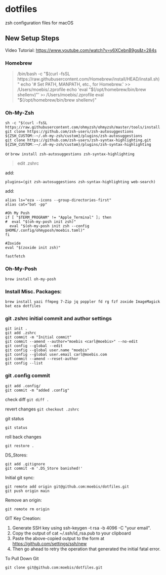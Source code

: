# dotfiles
zsh configuration files for macOS 

## New Setup Steps

Video Tutorial: https://www.youtube.com/watch?v=y6XCebnB9gs&t=284s

### Homebrew

> /bin/bash -c "$(curl -fsSL https://raw.githubusercontent.com/Homebrew/install/HEAD/install.sh)"
> echo '# Set PATH, MANPATH, etc., for Homebrew.' >> /Users/moebis/.zprofile
> echo 'eval "$(/opt/homebrew/bin/brew shellenv)"' >› /Users/moebis/.zprofile
> eval "$(/opt/homebrew/bin/brew shellenv)"

### Oh-My-Zsh

```
sh -c "$(curl -fsSL https://raw.githubusercontent.com/ohmyzsh/ohmyzsh/master/tools/install.sh)"
git clone https://github.com/zsh-users/zsh-autosuggestions ${ZSH_CUSTOM:-~/.oh-my-zsh/custom}/plugins/zsh-autosuggestions
git clone https://github.com/zsh-users/zsh-syntax-highlighting.git ${ZSH_CUSTOM:-~/.oh-my-zsh/custom}/plugins/zsh-syntax-highlighting
```
or
```brew install zsh-autosuggestions zsh-syntax-highlighting```

> edit .zshrc

add:
```
plugins=(git zsh-autosuggestions zsh-syntax-highlighting web-search)
```
add:
```
alias ls="eza --icons --group-directories-first"
alias cat="bat -pp"

#Oh My Posh
if [ "$TERM_PROGRAM" != "Apple_Terminal" ]; then
#  eval "$(oh-my-posh init zsh)"
  eval "$(oh-my-posh init zsh --config $HOME/.config/ohmyposh/moebis.toml)"
fi

#Zoxide
eval "$(zoxide init zsh)"

fastfetch
```

### Oh-My-Posh

```brew install oh-my-posh```

### Install Misc. Packages:

```
brew install yazi ffmpeg 7-Zip jq poppler fd rg fzf zoxide ImageMagick bat eza dotfiles
```
### git .zshrc initial commit and author settings
```
git init .
git add .zshrc
git commit -m "Initial commit"
git commit --amend --author="moebis <carl@moebis>" --no-edit
git config --global --edit
git config --global user.name "moebis"
git config --global user.email carl@moebis.com
git commit --amend --reset-author
git config --list
```

### git .config commit
```
git add .config/
git commit -m "added .config"
```

check diff
```git diff .```

revert changes
```git checkout .zshrc```

git status
```
git status
```

roll back changes
```
git restore .
```

DS_Stores:
```
git add .gitignore
git commit -m '.DS_Store banished!'
```
Initial git sync:
```
git remote add origin git@github.com:moebis/dotfiles.git
git push origin main
```

Remove an origin:
```
git remote rm origin
```

GIT Key Creation:

1. Generate SSH key using ssh-keygen -t rsa -b 4096 -C "your email".
2. Copy the output of cat ~/.ssh/id_rsa.pub to your clipboard
3. Paste the above-copied output to the form at https://github.com/settings/ssh/new
4. Then go ahead to retry the operation that generated the initial fatal error.


To Pull Down Git
```
git clone git@github.com:moebis/dotfiles.git
```
